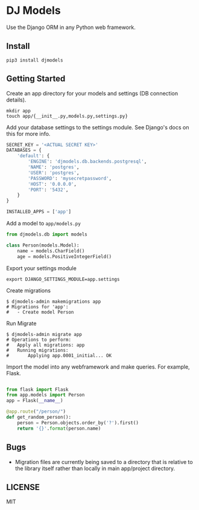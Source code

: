 # DJ Models

Use the Django ORM in any Python web framework.

## Install

    pip3 install djmodels

 
## Getting Started

Create an app directory for your models and settings (DB connection details).

    mkdir app
    touch app/{__init__.py,models.py,settings.py}
    
    
Add your database settings to the settings module. See Django's docs on this for more info.

```python
SECRET_KEY = '<ACTUAL SECRET KEY>'
DATABASES = {
    'default': {
        'ENGINE': 'djmodels.db.backends.postgresql',
        'NAME': 'postgres',
        'USER': 'postgres',
        'PASSWORD': 'mysecretpassword',
        'HOST': '0.0.0.0',
        'PORT': '5432',
    }
}

INSTALLED_APPS = ['app']

```
    

Add a model to `app/models.py`

```python
from djmodels.db import models

class Person(models.Model):
    name = models.CharField()
    age = models.PositiveIntegerField()

```
Export your settings module

    export DJANGO_SETTINGS_MODULE=app.settings


Create migrations

    $ djmodels-admin makemigrations app
    # Migrations for 'app':
    #   - Create model Person 
    

Run Migrate

    $ djmodels-admin migrate app
    # Operations to perform:
    #   Apply all migrations: app
    #   Running migrations:
    #       Applying app.0001_initial... OK
    

Import the model into any webframework and make queries. For example, Flask.

```python

from flask import Flask
from app.models import Person
app = Flask(__name__)

@app.route("/person/")
def get_random_person():
    person = Person.objects.order_by('?').first()
    return '{}'.format(person.name)

``` 

## Bugs
- Migration files are currently being saved to a directory that is relative to the library itself rather than locally in main app/project directory. 


## LICENSE
MIT 

